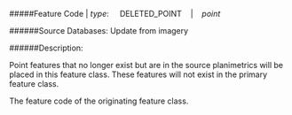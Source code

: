 #####Feature Code | *type*:&nbsp;&nbsp;&nbsp;&nbsp;&nbsp;DELETED_POINT&nbsp;&nbsp;&nbsp; | &nbsp;&nbsp;&nbsp;*point*

######Source Databases: Update from imagery

######Description:

Point features that no longer exist but are in the source planimetrics will be placed in this feature class. These features will not exist in the primary feature class.

The feature code of the originating feature class.
